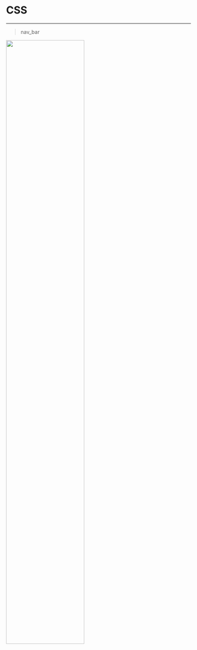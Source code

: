 # CSS

---

> nav_bar

<img src="https://user-images.githubusercontent.com/66819958/128003112-7adb2963-1b5e-4b36-99a1-313be2b69a99.gif" width="65%" height="65%">
